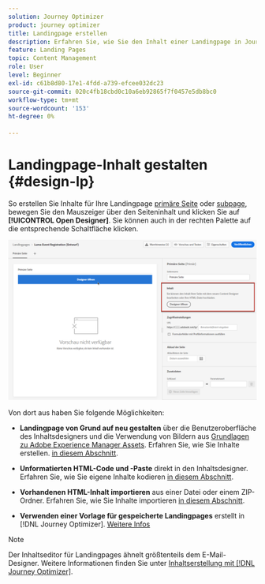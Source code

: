 ```yaml
---
solution: Journey Optimizer
product: journey optimizer
title: Landingpage erstellen
description: Erfahren Sie, wie Sie den Inhalt einer Landingpage in Journey Optimizer erstellen.
feature: Landing Pages
topic: Content Management
role: User
level: Beginner
exl-id: c61b8d80-17e1-4fdd-a739-efcee032dc23
source-git-commit: 020c4fb18cbd0c10a6eb92865f7f0457e5db8bc0
workflow-type: tm+mt
source-wordcount: '153'
ht-degree: 0%

---
```


# Landingpage-Inhalt gestalten {#design-lp}

So erstellen Sie Inhalte für Ihre Landingpage [primäre Seite](create-lp.md#configure-primary-page) oder [subpage](create-lp.md#configure-subpages), bewegen Sie den Mauszeiger über den Seiteninhalt und klicken Sie auf **[!UICONTROL Open Designer]**. Sie können auch in der rechten Palette auf die entsprechende Schaltfläche klicken.

![](assets/lp_open-designer.png)

Von dort aus haben Sie folgende Möglichkeiten:

* **Landingpage von Grund auf neu gestalten** über die Benutzeroberfläche des Inhaltsdesigners und die Verwendung von Bildern aus [Grundlagen zu Adobe Experience Manager Assets](../email/assets-essentials.md). Erfahren Sie, wie Sie Inhalte erstellen. <!--or use built-in templates--> [in diesem Abschnitt](../email/content-from-scratch.md).

* **Unformatierten HTML-Code und -Paste** direkt in den Inhaltsdesigner. Erfahren Sie, wie Sie eigene Inhalte kodieren [in diesem Abschnitt](../email/code-content.md).

* **Vorhandenen HTML-Inhalt importieren** aus einer Datei oder einem ZIP-Ordner. Erfahren Sie, wie Sie Inhalte importieren [in diesem Abschnitt](../email/existing-content.md).

* **Verwenden einer Vorlage für gespeicherte Landingpages** erstellt in [!DNL Journey Optimizer]. [Weitere Infos](lp-templates.md)

>[!NOTE]
>
>Der Inhaltseditor für Landingpages ähnelt größtenteils dem E-Mail-Designer. Weitere Informationen finden Sie unter [Inhaltserstellung mit [!DNL Journey Optimizer]](../email/get-started-email-design.md).
